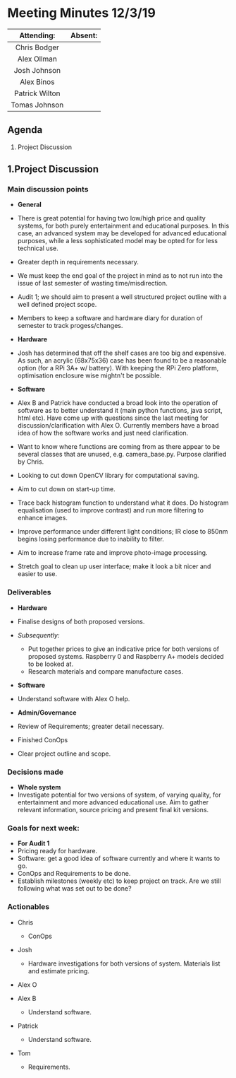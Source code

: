 # Meeting Minutes 12/3/19

|Attending:|Absent:|
|:---:|:----:|
|Chris Bodger||
|Alex Ollman||
|Josh Johnson||
|Alex Binos||
|Patrick Wilton||
|Tomas Johnson||

## Agenda
1. Project Discussion

## 1.Project Discussion


### Main discussion points
* **General**
 * There is great potential for having two low/high price and quality systems, for both purely entertainment and educational purposes. In this case, an advanced system may be developed for advanced educational purposes, while a less sophisticated model may be opted for for less technical use.
 * Greater depth in requirements necessary.
 * We must keep the end goal of the project in mind as to not run into the issue of last semester of wasting time/misdirection.
 * Audit 1; we should aim to present a well structured project outline with a well defined project scope.
 * Members to keep a software and hardware diary for duration of semester to track progess/changes.

* **Hardware**
 * Josh has determined that off the shelf cases are too big and expensive. As such, an acrylic (68x75x36) case has been found to be a reasonable option (for a RPi 3A+ w/ battery). With keeping the RPi Zero platform, optimisation enclosure wise mightn't be possible.

* **Software**
 * Alex B and Patrick have conducted a broad look into the operation of software as to better understand it (main python functions, java script, html etc). Have come up with questions since the last meeting for discussion/clarification with Alex O. Currently members have a broad idea of how the software works and just need clarification.
 * Want to know where functions are coming from as there appear to be several classes that are unused, e.g. camera_base.py. Purpose clarified by Chris.
 * Looking to cut down OpenCV library for computational saving. 
 * Aim to cut down on start-up time.
 * Trace back histogram function to understand what it does. Do histogram equalisation (used to improve contrast) and run more filtering to enhance images.
 * Improve performance under different light conditions; IR close to 850nm begins losing performance due to inability to filter.
 * Aim to increase frame rate and improve photo-image processing.
 * Stretch goal to clean up user interface; make it look a bit nicer and easier to use.

### Deliverables
* **Hardware**
 * Finalise designs of both proposed versions.

 * *Subsequently:*
    * Put together prices to give an indicative price for both versions of proposed systems. Raspberry 0 and Raspberry A+ models decided to be looked at.
    * Research materials and compare manufacture cases. 

* **Software**
 * Understand software with Alex O help.

* **Admin/Governance**
 * Review of Requirements; greater detail necessary.
 * Finished ConOps
 * Clear project outline and scope.

### Decisions made
* **Whole system**
 * Investigate potential for two versions of system, of varying quality, for entertainment and more advanced educational use. Aim to gather relevant information, source pricing and present final kit versions.

### Goals for next week:
* **For Audit 1**
 * Pricing ready for hardware.
 * Software: get a good idea of software currently and where it wants to go.
 * ConOps and Requirements to be done.
 * Establish milestones (weekly etc) to keep project on track. Are we still following what was set out to be done?

### Actionables
* Chris
  * ConOps
* Josh
  * Hardware investigations for both versions of system. Materials list and estimate pricing.
* Alex O

* Alex B
  * Understand software.
* Patrick
  * Understand software.
* Tom
  * Requirements.
